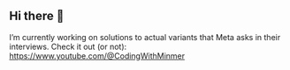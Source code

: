 ## Hi there 👋

I’m currently working on solutions to actual variants that Meta asks in their interviews.
Check it out (or not): https://www.youtube.com/@CodingWithMinmer
<!--
**CodingWithMinmer/CodingWithMinmer** is a ✨ _special_ ✨ repository because its `README.md` (this file) appears on your GitHub profile.

Here are some ideas to get you started:

- 🔭 I’m currently working on ...
- 🌱 I’m currently learning ...
- 👯 I’m looking to collaborate on ...
- 🤔 I’m looking for help with ...
- 💬 Ask me about ...
- 📫 How to reach me: ...
- 😄 Pronouns: ...
- ⚡ Fun fact: ...
-->

